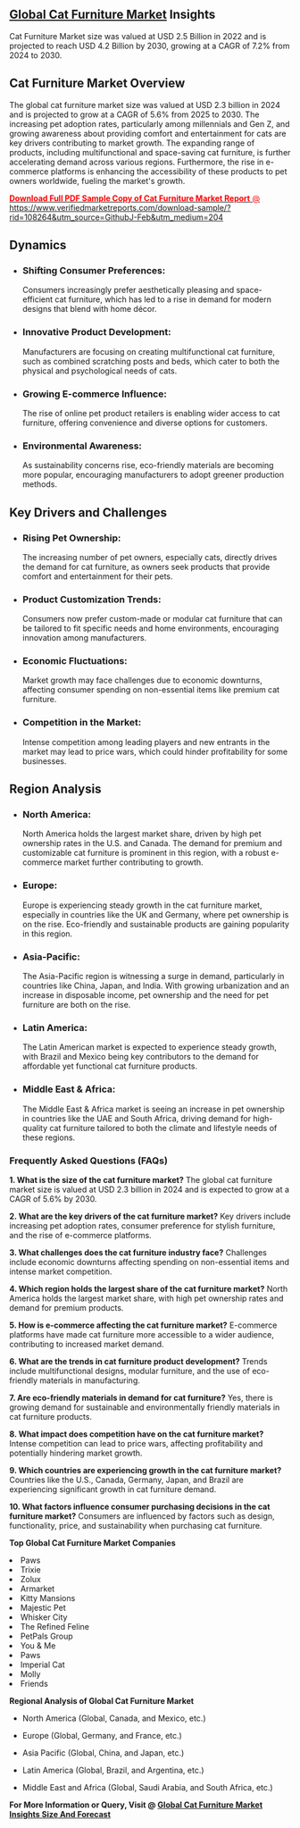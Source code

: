 <h2><a href="https://www.verifiedmarketreports.com/download-sample/?rid=108264&amp;utm_source=GithubJ&amp;utm_medium=204" target="_blank">Global Cat Furniture Market</a> Insights</h2><p>Cat Furniture Market size was valued at USD 2.5 Billion in 2022 and is projected to reach USD 4.2 Billion by 2030, growing at a CAGR of 7.2% from 2024 to 2030.</p><p><h2>Cat Furniture Market Overview</h2> <p>The global cat furniture market size was valued at USD 2.3 billion in 2024 and is projected to grow at a CAGR of 5.6% from 2025 to 2030. The increasing pet adoption rates, particularly among millennials and Gen Z, and growing awareness about providing comfort and entertainment for cats are key drivers contributing to market growth. The expanding range of products, including multifunctional and space-saving cat furniture, is further accelerating demand across various regions. Furthermore, the rise in e-commerce platforms is enhancing the accessibility of these products to pet owners worldwide, fueling the market's growth.</p> <p><a href="#"><p><span class=""><span style="color: #ff0000;"><strong>Download Full PDF Sample Copy of Cat Furniture Market Report</strong> @ </span><a href="https://www.verifiedmarketreports.com/download-sample/?rid=108264&amp;utm_source=GithubJ-Feb&amp;utm_medium=204" target="_blank">https://www.verifiedmarketreports.com/download-sample/?rid=108264&amp;utm_source=GithubJ-Feb&amp;utm_medium=204</a></span></p></a></p> <h2>Dynamics</h2> <ul> <li><h3>Shifting Consumer Preferences: </h3> Consumers increasingly prefer aesthetically pleasing and space-efficient cat furniture, which has led to a rise in demand for modern designs that blend with home décor.</li> <li><h3>Innovative Product Development:</h3> Manufacturers are focusing on creating multifunctional cat furniture, such as combined scratching posts and beds, which cater to both the physical and psychological needs of cats.</li> <li><h3>Growing E-commerce Influence: </h3> The rise of online pet product retailers is enabling wider access to cat furniture, offering convenience and diverse options for customers.</li> <li><h3>Environmental Awareness:</h3> As sustainability concerns rise, eco-friendly materials are becoming more popular, encouraging manufacturers to adopt greener production methods.</li> </ul> <h2>Key Drivers and Challenges</h2> <ul> <li><h3>Rising Pet Ownership: </h3> The increasing number of pet owners, especially cats, directly drives the demand for cat furniture, as owners seek products that provide comfort and entertainment for their pets.</li> <li><h3>Product Customization Trends: </h3> Consumers now prefer custom-made or modular cat furniture that can be tailored to fit specific needs and home environments, encouraging innovation among manufacturers.</li> <li><h3>Economic Fluctuations:</h3> Market growth may face challenges due to economic downturns, affecting consumer spending on non-essential items like premium cat furniture.</li> <li><h3>Competition in the Market:</h3> Intense competition among leading players and new entrants in the market may lead to price wars, which could hinder profitability for some businesses.</li> </ul> <h2>Region Analysis</h2> <ul> <li><h3>North America:</h3> North America holds the largest market share, driven by high pet ownership rates in the U.S. and Canada. The demand for premium and customizable cat furniture is prominent in this region, with a robust e-commerce market further contributing to growth.</li> <li><h3>Europe:</h3> Europe is experiencing steady growth in the cat furniture market, especially in countries like the UK and Germany, where pet ownership is on the rise. Eco-friendly and sustainable products are gaining popularity in this region.</li> <li><h3>Asia-Pacific:</h3> The Asia-Pacific region is witnessing a surge in demand, particularly in countries like China, Japan, and India. With growing urbanization and an increase in disposable income, pet ownership and the need for pet furniture are both on the rise.</li> <li><h3>Latin America:</h3> The Latin American market is expected to experience steady growth, with Brazil and Mexico being key contributors to the demand for affordable yet functional cat furniture products.</li> <li><h3>Middle East & Africa:</h3> The Middle East & Africa market is seeing an increase in pet ownership in countries like the UAE and South Africa, driving demand for high-quality cat furniture tailored to both the climate and lifestyle needs of these regions.</li> </ul> <h3>Frequently Asked Questions (FAQs)</h3> <p><strong>1. What is the size of the cat furniture market?</strong> The global cat furniture market size is valued at USD 2.3 billion in 2024 and is expected to grow at a CAGR of 5.6% by 2030.</p> <p><strong>2. What are the key drivers of the cat furniture market?</strong> Key drivers include increasing pet adoption rates, consumer preference for stylish furniture, and the rise of e-commerce platforms.</p> <p><strong>3. What challenges does the cat furniture industry face?</strong> Challenges include economic downturns affecting spending on non-essential items and intense market competition.</p> <p><strong>4. Which region holds the largest share of the cat furniture market?</strong> North America holds the largest market share, with high pet ownership rates and demand for premium products.</p> <p><strong>5. How is e-commerce affecting the cat furniture market?</strong> E-commerce platforms have made cat furniture more accessible to a wider audience, contributing to increased market demand.</p> <p><strong>6. What are the trends in cat furniture product development?</strong> Trends include multifunctional designs, modular furniture, and the use of eco-friendly materials in manufacturing.</p> <p><strong>7. Are eco-friendly materials in demand for cat furniture?</strong> Yes, there is growing demand for sustainable and environmentally friendly materials in cat furniture products.</p> <p><strong>8. What impact does competition have on the cat furniture market?</strong> Intense competition can lead to price wars, affecting profitability and potentially hindering market growth.</p> <p><strong>9. Which countries are experiencing growth in the cat furniture market?</strong> Countries like the U.S., Canada, Germany, Japan, and Brazil are experiencing significant growth in cat furniture demand.</p> <p><strong>10. What factors influence consumer purchasing decisions in the cat furniture market?</strong> Consumers are influenced by factors such as design, functionality, price, and sustainability when purchasing cat furniture.</p> </p><p><strong>Top Global Cat Furniture Market Companies</strong></p><div data-test-id=""><p><li>Paws</li><li> Trixie</li><li> Zolux</li><li> Armarket</li><li> Kitty Mansions</li><li> Majestic Pet</li><li> Whisker City</li><li> The Refined Feline</li><li> PetPals Group</li><li> You & Me</li><li> Paws</li><li> Imperial Cat</li><li> Molly</li><li> Friends</li></p><div><strong>Regional Analysis of&nbsp;Global Cat Furniture Market</strong></div><ul><li dir="ltr"><p dir="ltr">North America&nbsp;(Global, Canada, and Mexico, etc.)</p></li><li dir="ltr"><p dir="ltr">Europe (Global, Germany, and France, etc.)</p></li><li dir="ltr"><p dir="ltr">Asia Pacific&nbsp;(Global, China, and Japan, etc.)</p></li><li dir="ltr"><p dir="ltr">Latin America&nbsp;(Global, Brazil, and Argentina, etc.)</p></li><li dir="ltr">Middle East and Africa&nbsp;(Global, Saudi Arabia, and South Africa, etc.)</li></ul><p><strong>For More Information or Query, Visit @&nbsp;</strong><strong><a href="https://www.verifiedmarketreports.com/product/global-cat-furniture-market-2019-by-manufacturers-regions-type-and-application-forecast-to-2024/?utm_source=GithubJ&amp;utm_medium=204" target="_blank">Global Cat Furniture Market Insights Size And Forecast</a></strong></p></div>
